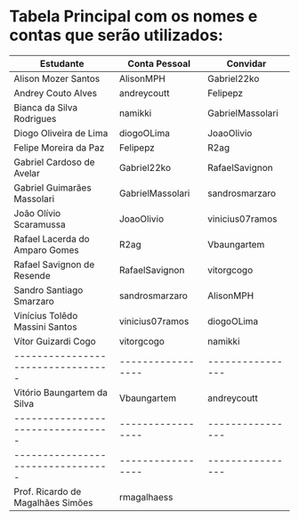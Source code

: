 # Tabela Principal com os nomes e contas que serão utilizados:  

| **Estudante**                     | **Conta Pessoal** | **Convidar**     |
| --------------------------------- | ----------------- | ---------------- |
| Alison Mozer Santos               | AlisonMPH         | Gabriel22ko      |
| Andrey Couto Alves                | andreycoutt       | Felipepz         |
| Bianca da Silva Rodrigues         | namikki           | GabrielMassolari |
| Diogo Oliveira de Lima            | diogoOLima        | JoaoOlivio       |
| Felipe Moreira da Paz             | Felipepz          | R2ag             |
| Gabriel Cardoso de Avelar         | Gabriel22ko       | RafaelSavignon   |
| Gabriel Guimarães Massolari       | GabrielMassolari  | sandrosmarzaro   |
| João Olívio Scaramussa            | JoaoOlivio        | vinicius07ramos  |
| Rafael Lacerda do Amparo Gomes    | R2ag              | Vbaungartem      |
| Rafael Savignon de Resende        | RafaelSavignon    | vitorgcogo       |
| Sandro Santiago Smarzaro          | sandrosmarzaro    | AlisonMPH        |
| Vinícius Tolêdo Massini Santos    | vinicius07ramos   | diogoOLima       |
| Vítor Guizardi Cogo               | vitorgcogo        | namikki          |
| --------------------------------- | ----------------- | ---------------- |
| Vitório Baungartem da Silva       | Vbaungartem       | andreycoutt      |
| --------------------------------- | ----------------- | ---------------- |
| --------------------------------- | ----------------- | ---------------- |
| Prof. Ricardo de Magalhães Simões | rmagalhaess                          |
